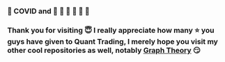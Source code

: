 ### :fu: COVID and :gem: :raised_hands: :gem: :rocket: :rocket: :rocket:

### Thank you for visiting :innocent: I really appreciate how many :star: you guys have given to Quant Trading, I merely hope you visit my other cool repositories as well, notably <a href=https://github.com/je-suis-tm/graph-theory>Graph Theory</a> :smirk:
